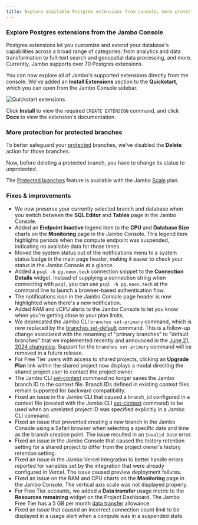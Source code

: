 ```yaml
---
title: Explore available Postgres extensions from console, more protection for protected branches, and lots of improvements and fixes
---
```


### Explore Postgres extensions from the Jambo Console

Postgres extensions let you customize and extend your database's capabilities across a broad range of categories: from analytics and data transformation to full-text search and geospatial data processing, and more. Currently, Jambo supports over 70 Postgres extensions.

You can now explore all of Jambo's supported extensions directly from the console. We've added an **Install Extensions** section to the **Quickstart**, which you can open from the Jambo Console sidebar.

![Quickstart extensions](/docs/relnotes/quickstart_extensions.png)

Click **Install** to view the required `CREATE EXTENSION` command, and click **Docs** to view the extension's documentation.

### More protection for protected branches

To better safeguard your [protected](/docs/guides/protected-branches) branches, we've disabled the **Delete** action for those branches.

Now, before deleting a protected branch, you have to change its status to unprotected.

The [Protected branches](/docs/guides/protected-branches) feature is available with the Jambo [Scale](/docs/introduction/plans#scale) plan.

### Fixes & improvements

- We now preserve your currently selected branch and database when you switch between the **SQL Editor** and **Tables** page in the Jambo Console.
- Added an **Endpoint Inactive** legend item to the **CPU** and **Database Size** charts on the **Monitoring** page in the Jambo Console. This legend item highlights periods when the compute endpoint was suspended, indicating no available data for those times.
- Moved the system status out of the notifications menu to a system status badge in the main page header, making it easier to check your status in the Jambo Console at a glance.
- Added a `psql -h pg.neon.tech` connection snippet to the **Connection Details** widget. Instead of supplying a connection string when connecting with `psql`, you can use `psql -h pg.neon.tech` at the command line to launch a browser-based authentication flow.
- The notifications icon in the Jambo Console page header is now highlighted when there's a new notification.
- Added RAM and vCPU alerts to the Jambo Console to let you know when you're getting close to your plan limits.
- We deprecated the Jambo CLI `branches set-primary` command, which is now replaced by the [branches set-default](/docs/reference/cli-branches#set-default) command. This is a follow-up change associated with the renaming of "primary branches" to "default branches" that we implemented recently and announced in the [June 21, 2024 changelog](/docs/changelog/2024-06-21). Support for the `branches set-primary` command will be removed in a future release.
- For Free Tier users with access to shared projects, clicking an **Upgrade Plan** link within the shared project now displays a modal directing the shared project user to contact the project owner.
- The Jambo CLI [set-context](/docs/reference/cli-set-context) command no longer saves the Jambo branch ID to the context file. Branch IDs defined in existing context files remain supported for backward compatibility.
- Fixed an issue in the Jambo CLI that caused a `branch_id` configured in a context file (created with the Jambo CLI [set-context](/docs/reference/cli-set-context) command) to be used when an unrelated project ID was specified explicitly in a Jambo CLI command.
- Fixed an issue that prevented creating a new branch in the Jambo Console using a Safari browser when selecting a specific date and time as the branch creation point. The issue resulted in an `Invalid Date` error.
- Fixed an issue in the Jambo Console that caused the history retention setting for a shared project to differ from the project owner's history retention setting.
- Fixed an issue in the Jambo Vercel Integration to better handle errors reported for variables set by the integration that were already configured in Vercel. The issue caused preview deployment failures.
- Fixed an issue on the RAM and CPU charts on the **Monitoring** page in the Jambo Console. The vertical axis scale was not displayed properly.
- For Free Tier accounts, we added a **Data transfer** usage metric to the **Resources remaining** widget on the Project Dashboard. The Jambo Free Tier has a 5 GB per month [data transfer](/docs/introduction/usage-metrics#data-transfer) allowance.
- Fixed an issue that caused an incorrect connection count limit to be displayed in a usage alert when a compute was in a suspended state.
